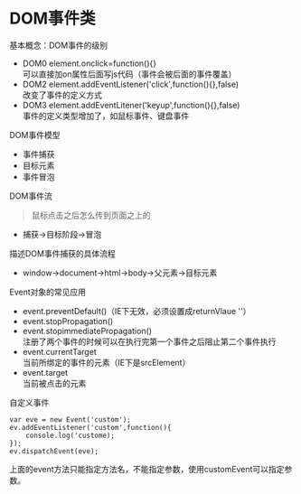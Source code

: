 DOM事件类
=====
基本概念：DOM事件的级别<br>

* DOM0 element.onclick=function(){}<br>
  可以直接加on属性后面写js代码（事件会被后面的事件覆盖）
* DOM2 element.addEventListener('click',function(){},false)<br>
  改变了事件的定义方式
* DOM3 element.addEventLitener('keyup',function(){},false)<br>
  事件的定义类型增加了，如鼠标事件、键盘事件

DOM事件模型<br>
* 事件捕获
* 目标元素
* 事件冒泡

DOM事件流<br>
>鼠标点击之后怎么传到页面之上的
* 捕获->目标阶段->冒泡

描述DOM事件捕获的具体流程<br>
* window->document->html->body->父元素->目标元素

Event对象的常见应用<br>
* event.preventDefault()（IE下无效，必须设置成returnVlaue ''）
* event.stopPropagation()
* event.stopimmediatePropagation()<br>
注册了两个事件的时候可以在执行完第一个事件之后阻止第二个事件执行
* event.currentTarget<br>
当前所绑定的事件的元素（IE下是srcElement）
* event.target<br>
当前被点击的元素

自定义事件
````
var eve = new Event('custom');
ev.addEventListener('custom',function(){
    console.log('custome);
});
ev.dispatchEvent(eve);
````
上面的event方法只能指定方法名，不能指定参数，使用customEvent可以指定参数。
